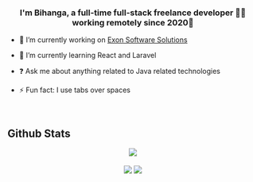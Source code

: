 ### <div align="center">I'm Bihanga, a full-time full-stack freelance developer 👨‍💻 working remotely since 2020🚀</div>  
  

- 🔭 I’m currently working on [Exon Software Solutions](https://github.com/ExonSoftware)  
  

- 🌱 I’m currently learning React and Laravel  
  

- ❓ Ask me about anything related to Java related technologies  
  

- ⚡ Fun fact: I use tabs over spaces  
  

<br/>  


## Github Stats  
<div align="center"><img src="https://github-readme-stats.vercel.app/api?username=BihangaNimhan&show_icons=true&count_private=true&hide_border=true" align="center" /></div>  

<br/>  

<div align="center">
            <a href="https://paypal.me/BihangaNimhan" target="_blank" style="display: inline-block;">
                <img
                    src="https://img.shields.io/badge/Donate-PayPal-blue.svg?style=flat-square&logo=paypal" 
                    align="center"
                />
            </a>
            <a href="https://www.buymeacoffee.com/BihangaNimhan" target="_blank" style="display: inline-block;">
                <img
                    src="https://img.shields.io/badge/Donate-Buy%20Me%20A%20Coffee-orange.svg?style=flat-square&logo=buymeacoffee" 
                    align="center"
                />
            </a></div>
<br />

